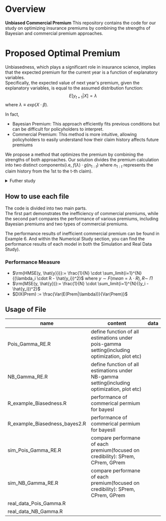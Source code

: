 # Overview
**Unbiased Commercial Premium**
This repository contains the code for our study on optimizing insurance premiums by combining the strengths of Bayesian and commercial premium approaches.

# Proposed Optimal Premium
Unbiasedness, which plays a significant role in insurance science, implies that the expected premium for the current year is a function of explanatory variables.  
Specifically, the expected value of next year's premium, given the explanatory variables, is equal to the assumed distribution function:
$$E[y_{t+1} | X] = \lambda$$ 
where $\lambda \equiv exp(X\cdot \beta)$.

In fact,
* Bayesian Premium: This approach efficiently fits previous conditions but can be difficult for policyholders to interpret.
* Commercial Premium: This method is more intuitive, allowing policyholders to easily understand how their claim history affects future premiums  

We propose a method that optimizes the premium by combining the strengths of both approaches. Our solution divides the premium calculation into two distinct components(i.e, $f(\lambda) \cdot g(n_{1:t})$ where $n_{1:t}$ represents the claim history from the 1st to the t-th claim).

<details>
	<summary>Futher study</summary>
  	<div markdown="1">
      Additionally, we show that under certain conditions in a random effects setting, <b>the Bayesian premium can be equivalent to the commercial premium</b>, providing a straightforward and effective solution.
  	</div>
</details>

## How to use each file  
The code is divided into two main parts.   
The first part demonstrates the inefficiency of commercial premiums, while the second part compares the performance of various premiums, including Bayesian premiums and two types of commercial premiums.   

The performance results of inefficient commercial premium can be found in Example 6.
And within the Numerical Study section, you can find the performance results of each model in both the Simulation and Real Data Study).

### Performance Measure
* $\rm{HMSE(y, \hat{y}})}:= \frac{1}{N} \cdot \sum_limit{i=1}^{N}{(\lambda_i \cdot R - \hat{y_i})^2}$
  where $y \sim F(mean = \lambda \cdot R), R \sim ~ \Pi$  
* $\rm{MSE(y, \hat{y})}:= \frac{1}{N} \cdot \sum_limit{i=1}^{N}{(y_i - \hat{y_i})^2}$  
* $DIX(Prem) := \frac{Var(E(Prem|\lambda))}{Var(Prem)}$  


## Usage of File
|name|content|data|
|---|---|---|
|Pois_Gamma_RE.R|define function of all estimations under pois-gamma setting(including optimization, plot etc)||
|NB_Gamma_RE.R|define function of all estimations under NB-gamma setting(including optimization, plot etc)||
|R_example_Biasedness.R|performance of commerical permium for bayesI||
|R_example_Biasedness_bayes2.R|performance of commerical permium for bayesII||
|sim_Pois_Gamma_RE.R|compare performane of each premium(focused on credibility): SPrem, CPrem, GPrem||
|sim_NB_Gamma_RE.R|compare performane of each premium(focused on credibility): SPrem, CPrem, GPrem||
|real_data_Pois_Gamma.R|||
|real_data_NB_Gamma.R|||


